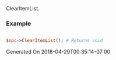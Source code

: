 ClearItemList.
### Example

```perl

$npc->ClearItemList(); # Returns void
```


Generated On 2018-04-29T00:35:14-07:00